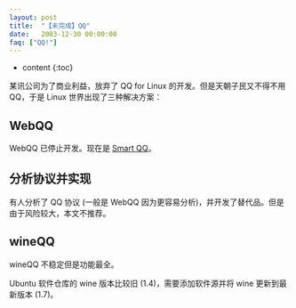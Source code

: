 ```yaml
---
layout: post
title:  "【未完成】QQ"
date:   2003-12-30 00:00:00
faq: ["QQ!"]
---
```

* content
{:toc}

某讯公司为了商业利益，放弃了 QQ for Linux 的开发。但是天朝子民又不得不用 QQ，于是 Linux 世界出现了三种解决方案：

## WebQQ

WebQQ 已停止开发。现在是 [Smart QQ](http://w.qq.com)。

## 分析协议并实现

有人分析了 QQ 协议 (一般是 WebQQ 因为更容易分析)，并开发了替代品。但是由于风险较大，本文不推荐。

## wineQQ

wineQQ 不稳定但是功能最全。

Ubuntu 软件仓库的 wine 版本比较旧 (1.4)，需要添加软件源并将 wine 更新到最新版本 (1.7)。
